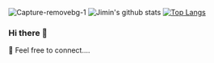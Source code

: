 ![Capture-removebg-1](https://user-images.githubusercontent.com/63320311/99194294-70fa2d00-2776-11eb-879d-e3a64dbd71be.jpeg)
![Jimin's github stats](https://github-readme-stats.vercel.app/api?username=jimijos&show_icons=true&theme=tokyonight)
[![Top Langs](https://github-readme-stats.vercel.app/api/top-langs/?username=jimijos)](https://github.com/jimijos/github-readme-stats)

### Hi there 👋
 💬 Feel free to connect....
